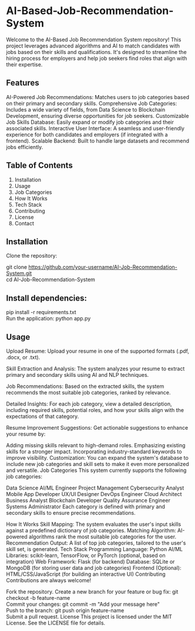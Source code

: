 # AI-Based-Job-Recommendation-System
Welcome to the AI-Based Job Recommendation System repository! This project leverages advanced algorithms and AI to match candidates with jobs based on their skills and qualifications. It's designed to streamline the hiring process for employers and help job seekers find roles that align with their expertise.

## Features
AI-Powered Job Recommendations: Matches users to job categories based on their primary and secondary skills.
Comprehensive Job Categories: Includes a wide variety of fields, from Data Science to Blockchain Development, ensuring diverse opportunities for job seekers.
Customizable Job Skills Database: Easily expand or modify job categories and their associated skills.
Interactive User Interface: A seamless and user-friendly experience for both candidates and employers (if integrated with a frontend).
Scalable Backend: Built to handle large datasets and recommend jobs efficiently.
## Table of Contents
1. Installation
2. Usage
3. Job Categories
4. How It Works
5. Tech Stack
6. Contributing
7. License
8. Contact

## Installation
Clone the repository:

git clone https://github.com/your-username/AI-Job-Recommendation-System.git  
cd AI-Job-Recommendation-System  

## Install dependencies:

pip install -r requirements.txt  
Run the application:
python app.py  
 ## Usage
Upload Resume:
Upload your resume in one of the supported formats (.pdf, .docx, or .txt).

Skill Extraction and Analysis:
The system analyzes your resume to extract primary and secondary skills using AI and NLP techniques.

Job Recommendations:
Based on the extracted skills, the system recommends the most suitable job categories, ranked by relevance.

Detailed Insights:
For each job category, view a detailed description, including required skills, potential roles, and how your skills align with the expectations of that category.

Resume Improvement Suggestions:
Get actionable suggestions to enhance your resume by:

Adding missing skills relevant to high-demand roles.
Emphasizing existing skills for a stronger impact.
Incorporating industry-standard keywords to improve visibility.
Customization:
You can expand the system's database to include new job categories and skill sets to make it even more personalized and versatile.
Job Categories
This system currently supports the following job categories:

Data Science
AI/ML Engineer
Project Management
Cybersecurity Analyst
Mobile App Developer
UX/UI Designer
DevOps Engineer
Cloud Architect
Business Analyst
Blockchain Developer
Quality Assurance Engineer
Systems Administrator
Each category is defined with primary and secondary skills to ensure precise recommendations.

How It Works
Skill Mapping: The system evaluates the user's input skills against a predefined dictionary of job categories.
Matching Algorithm: AI-powered algorithms rank the most suitable job categories for the user.
Recommendation Output: A list of top job categories, tailored to the user's skill set, is generated.
Tech Stack
Programming Language: Python
AI/ML Libraries: scikit-learn, TensorFlow, or PyTorch (optional, based on integration)
Web Framework: Flask (for backend)
Database: SQLite or MongoDB (for storing user data and job categories)
Frontend (Optional): HTML/CSS/JavaScript (for building an interactive UI)
Contributing
Contributions are always welcome!

Fork the repository.
Create a new branch for your feature or bug fix:
git checkout -b feature-name  
Commit your changes:
git commit -m "Add your message here"  
Push to the branch:
git push origin feature-name  
Submit a pull request.
License
This project is licensed under the MIT License. See the LICENSE file for details.

